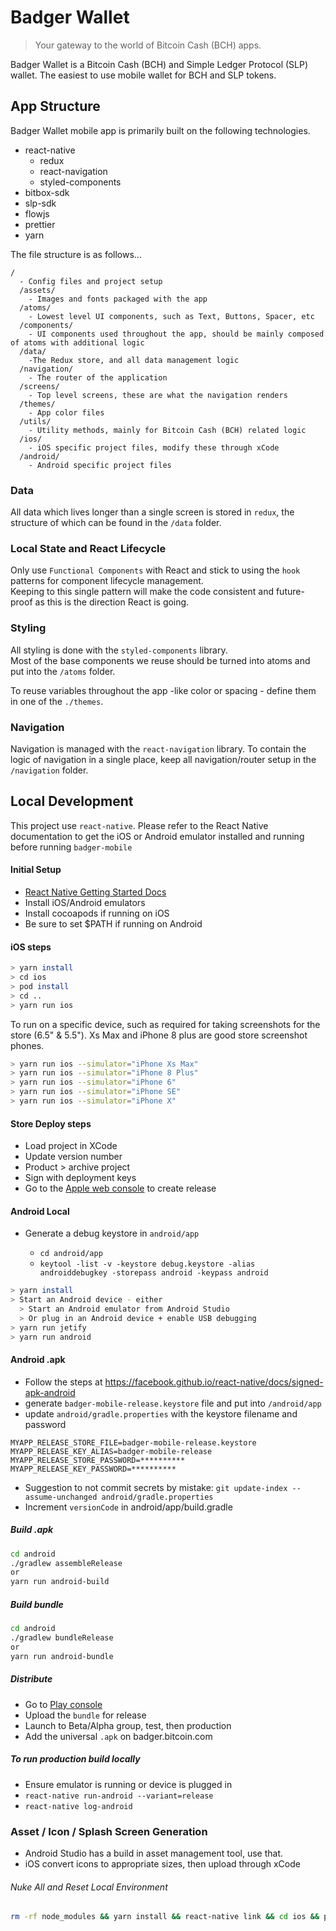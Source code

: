 # Badger Wallet

> Your gateway to the world of Bitcoin Cash (BCH) apps.

Badger Wallet is a Bitcoin Cash (BCH) and Simple Ledger Protocol (SLP) wallet. The easiest to use mobile wallet for BCH and SLP tokens.

## App Structure

Badger Wallet mobile app is primarily built on the following technologies.

- react-native
  - redux
  - react-navigation
  - styled-components
- bitbox-sdk
- slp-sdk
- flowjs
- prettier
- yarn

The file structure is as follows...

```
/
  - Config files and project setup
  /assets/
    - Images and fonts packaged with the app
  /atoms/
    - Lowest level UI components, such as Text, Buttons, Spacer, etc
  /components/
    - UI components used throughout the app, should be mainly composed of atoms with additional logic
  /data/
    -The Redux store, and all data management logic
  /navigation/
    - The router of the application
  /screens/
    - Top level screens, these are what the navigation renders
  /themes/
    - App color files
  /utils/
    - Utility methods, mainly for Bitcoin Cash (BCH) related logic
  /ios/
    - iOS specific project files, modify these through xCode
  /android/
    - Android specific project files
```

### Data

All data which lives longer than a single screen is stored in `redux`, the structure of which can be found in the `/data` folder.

### Local State and React Lifecycle

Only use `Functional Components` with React and stick to using the `hook` patterns for component lifecycle management.  
Keeping to this single pattern will make the code consistent and future-proof as this is the direction React is going.

### Styling

All styling is done with the `styled-components` library.  
Most of the base components we reuse should be turned into atoms and put into the `/atoms` folder.

To reuse variables throughout the app -like color or spacing - define them in one of the `./themes`.

### Navigation

Navigation is managed with the `react-navigation` library. To contain the logic of navigation in a single place, keep all navigation/router setup in the `/navigation` folder.

## Local Development

This project use `react-native`. Please refer to the React Native documentation to get the iOS or Android emulator installed and running before running `badger-mobile`

#### Initial Setup

- [React Native Getting Started Docs](https://facebook.github.io/react-native/docs/getting-started)
- Install iOS/Android emulators
- Install cocoapods if running on iOS
- Be sure to set \$PATH if running on Android

#### iOS steps

```bash
> yarn install
> cd ios
> pod install
> cd ..
> yarn run ios
```

To run on a specific device, such as required for taking screenshots for the store (6.5" & 5.5"). Xs Max and iPhone 8 plus are good store screenshot phones.

```bash
> yarn run ios --simulator="iPhone Xs Max"
> yarn run ios --simulator="iPhone 8 Plus"
> yarn run ios --simulator="iPhone 6"
> yarn run ios --simulator="iPhone SE"
> yarn run ios --simulator="iPhone X"
```

#### Store Deploy steps

- Load project in XCode
- Update version number
- Product > archive project
- Sign with deployment keys
- Go to the [Apple web console](https://appstoreconnect.apple.com) to create release

#### Android Local

- Generate a debug keystore in `android/app`

  - `cd android/app`
  - `keytool -list -v -keystore debug.keystore -alias androiddebugkey -storepass android -keypass android`

```bash
> yarn install
> Start an Android device - either
  > Start an Android emulator from Android Studio
  > Or plug in an Android device + enable USB debugging
> yarn run jetify
> yarn run android
```

#### Android .apk

- Follow the steps at https://facebook.github.io/react-native/docs/signed-apk-android
- generate `badger-mobile-release.keystore` file and put into `/android/app`
- update `android/gradle.properties` with the keystore filename and password

```
MYAPP_RELEASE_STORE_FILE=badger-mobile-release.keystore
MYAPP_RELEASE_KEY_ALIAS=badger-mobile-release
MYAPP_RELEASE_STORE_PASSWORD=**********
MYAPP_RELEASE_KEY_PASSWORD=**********
```

- Suggestion to not commit secrets by mistake: `git update-index --assume-unchanged android/gradle.properties`
- Increment `versionCode` in android/app/build.gradle

##### Build .apk

```bash
cd android
./gradlew assembleRelease
or
yarn run android-build
```

##### Build bundle

```bash
cd android
./gradlew bundleRelease
or
yarn run android-bundle
```

##### Distribute

- Go to [Play console](https://play.google.com/apps/publish/)
- Upload the `bundle` for release
- Launch to Beta/Alpha group, test, then production
- Add the universal `.apk` on badger.bitcoin.com

##### To run production build locally

- Ensure emulator is running or device is plugged in
- `react-native run-android --variant=release`
- `react-native log-android`

### Asset / Icon / Splash Screen Generation

- Android Studio has a build in asset management tool, use that.
- iOS convert icons to appropriate sizes, then upload through xCode

###### Nuke All and Reset Local Environment

```bash
rm -rf node_modules && yarn install && react-native link && cd ios && pod install && cd .. && yarn run ios
```
